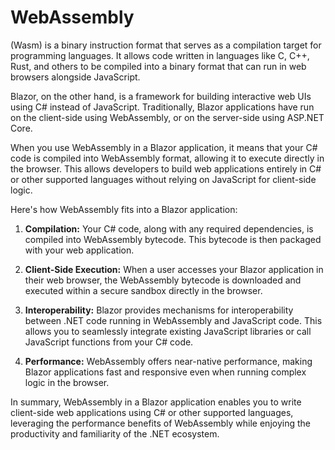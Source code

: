 # WebAssembly

(Wasm) is a binary instruction format that serves as a compilation target for programming languages. It allows code written in languages like C, C++, Rust, and others to be compiled into a binary format that can run in web browsers alongside JavaScript. 

Blazor, on the other hand, is a framework for building interactive web UIs using C# instead of JavaScript. Traditionally, Blazor applications have run on the client-side using WebAssembly, or on the server-side using ASP.NET Core.

When you use WebAssembly in a Blazor application, it means that your C# code is compiled into WebAssembly format, allowing it to execute directly in the browser. This allows developers to build web applications entirely in C# or other supported languages without relying on JavaScript for client-side logic.

Here's how WebAssembly fits into a Blazor application:

1. **Compilation:** Your C# code, along with any required dependencies, is compiled into WebAssembly bytecode. This bytecode is then packaged with your web application.

2. **Client-Side Execution:** When a user accesses your Blazor application in their web browser, the WebAssembly bytecode is downloaded and executed within a secure sandbox directly in the browser.

3. **Interoperability:** Blazor provides mechanisms for interoperability between .NET code running in WebAssembly and JavaScript code. This allows you to seamlessly integrate existing JavaScript libraries or call JavaScript functions from your C# code.

4. **Performance:** WebAssembly offers near-native performance, making Blazor applications fast and responsive even when running complex logic in the browser.

In summary, WebAssembly in a Blazor application enables you to write client-side web applications using C# or other supported languages, leveraging the performance benefits of WebAssembly while enjoying the productivity and familiarity of the .NET ecosystem.